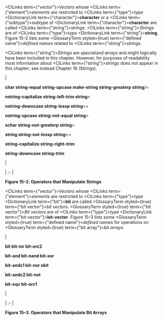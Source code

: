  



<ClLinks  term={"vector"}><i>Vectors</i></ClLinks> whose <ClLinks  term={"element"}><i>elements</i></ClLinks> are restricted to <ClLinks  term={"type"}><i>type</i></ClLinks> <DictionaryLink  term={"character"}><b>character</b></DictionaryLink> or a <ClLinks  term={"subtype"}><i>subtype</i></ClLinks> of <DictionaryLink  term={"character"}><b>character</b></DictionaryLink> are called <ClLinks  term={"string"}><i>strings</i></ClLinks>. <ClLinks  term={"string"}><i>Strings</i></ClLinks> are of <ClLinks  term={"type"}><i>type</i></ClLinks> <DictionaryLink  term={"string"}><b>string</b></DictionaryLink>. Figure 15–2 lists some <GlossaryTerm styled={true} term={"defined name"}><i>defined names</i></GlossaryTerm> related to <ClLinks  term={"string"}><i>strings</i></ClLinks>. 



<ClLinks  term={"string"}><i>Strings</i></ClLinks> are *specialized arrays* and might logically have been included in this chapter. However, for purposes of readability most information about <ClLinks  term={"string"}><i>strings</i></ClLinks> does not appear in this chapter; see instead Chapter 16 (Strings). 



|<p>**char string-equal string-upcase make-string string-greaterp string**/= </p><p>**nstring-capitalize string-left-trim string**&lt; </p><p>**nstring-downcase string-lessp string**&lt;= </p><p>**nstring-upcase string-not-equal string**= </p><p>**schar string-not-greaterp string**&gt; </p><p>**string string-not-lessp string**&gt;= </p><p>**string-capitalize string-right-trim** </p><p>**string-downcase string-trim**</p>|

| :- |





**Figure 15–2. Operators that Manipulate Strings** 



<ClLinks  term={"vector"}><i>Vectors</i></ClLinks> whose <ClLinks  term={"element"}><i>elements</i></ClLinks> are restricted to <ClLinks  term={"type"}><i>type</i></ClLinks> <DictionaryLink  term={"bit"}><b>bit</b></DictionaryLink> are called <GlossaryTerm styled={true} term={"bit vector"}><i>bit vectors</i></GlossaryTerm>. <GlossaryTerm styled={true} term={"bit vector"}><i>Bit vectors</i></GlossaryTerm> are of <ClLinks  term={"type"}><i>type</i></ClLinks> <DictionaryLink  term={"bit-vector"}><b>bit-vector</b></DictionaryLink>. Figure 15–3 lists some <GlossaryTerm styled={true} term={"defined name"}><i>defined names</i></GlossaryTerm> for operations on <GlossaryTerm styled={true} term={"bit array"}><i>bit arrays</i></GlossaryTerm>. 







 



 



|<p>**bit bit-ior bit-orc2** </p><p>**bit-and bit-nand bit-xor** </p><p>**bit-andc1 bit-nor sbit** </p><p>**bit-andc2 bit-not** </p><p>**bit-eqv bit-orc1**</p>|

| :- |





**Figure 15–3. Operators that Manipulate Bit Arrays** 







 



 



